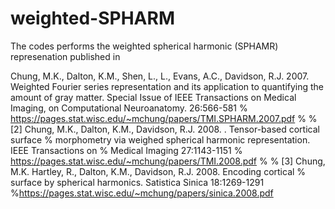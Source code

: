 # weighted-SPHARM
The codes performs the weighted spherical harmonic (SPHAMR) represenation published in

Chung, M.K., Dalton, K.M., Shen, L., L., Evans, A.C., Davidson, R.J. 2007. Weighted Fourier series representation and its application to quantifying the amount of gray matter. Special Issue of  IEEE Transactions on Medical Imaging, on Computational Neuroanatomy. 26:566-581 
% https://pages.stat.wisc.edu/~mchung/papers/TMI.SPHARM.2007.pdf
%
% [2] Chung, M.K., Dalton, K.M., Davidson, R.J. 2008. . Tensor-based cortical surface 
% morphometry via weighed spherical harmonic representation. IEEE Transactions on 
% Medical Imaging 27:1143-1151 
% https://pages.stat.wisc.edu/~mchung/papers/TMI.2008.pdf
%
% [3] Chung, M.K. Hartley, R., Dalton, K.M., Davidson, R.J. 2008. Encoding cortical 
% surface by spherical harmonics.  Satistica Sinica 18:1269-1291
%https://pages.stat.wisc.edu/~mchung/papers/sinica.2008.pdf
